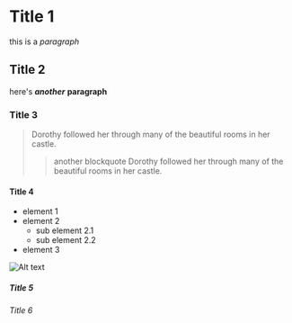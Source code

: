 # Title 1
this is a *paragraph*

## Title 2
here's ***another*** __paragraph__

### Title 3
> Dorothy followed her through many of the beautiful rooms in her castle.
>> another blockquote 
> Dorothy followed her through many of the beautiful rooms in her castle.

#### Title 4
- element 1
- element 2
  - sub element 2.1
  - sub element 2.2
- element 3

![Alt text](https://www.directoalpaladar.com/recetas-de-legumbres-y-verduras/mazorcas-de-maiz-a-la-plancha-receta)

##### Title 5
###### Title 6
